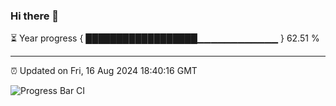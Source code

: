 ### Hi there 👋

⏳ Year progress { ██████████████████▁▁▁▁▁▁▁▁▁▁▁▁ } 62.51 %

---

⏰ Updated on Fri, 16 Aug 2024 18:40:16 GMT

![Progress Bar CI](https://github.com/IshwaranRudhara/GIT-ACTION/workflows/Progress%20Bar%20CI/badge.svg)
